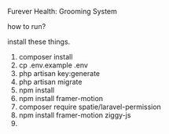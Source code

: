 Furever Health: Grooming System

how to run?

install these things.
1. composer install
2. cp .env.example .env
3. php artisan key:generate
4. php artisan migrate
5. npm install
6. npm install framer-motion
7. composer require spatie/laravel-permission
8. npm install framer-motion ziggy-js
9. 